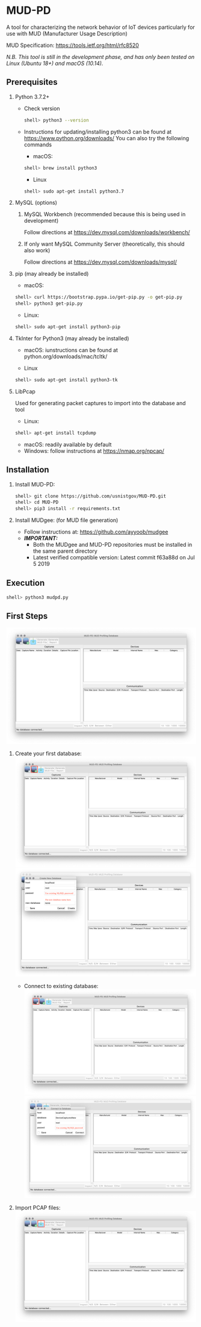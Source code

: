 # MUD-PD

A tool for characterizing the network behavior of IoT devices particularly for use with MUD (Manufacturer Usage Description)

MUD Specification: https://tools.ietf.org/html/rfc8520 


*N.B. This tool is still in the development phase, and has only been tested on Linux (Ubuntu 18+) and macOS (10.14).*

## Prerequisites
1. Python 3.7.2+

   * Check version
     ```sh
     shell> python3 --version
     ```
   * Instructions for updating/installing python3 can be found at https://www.python.org/downloads/
     You can also try the following commands
     * macOS:
     ```sh
     shell> brew install python3
     ```

     * Linux
     ```sh
     shell> sudo apt-get install python3.7
     ```

2. MySQL (options)
   1. MySQL Workbench (recommended because this is being used in development)

      Follow directions at https://dev.mysql.com/downloads/workbench/    

   2. If only want MySQL Community Server (theoretically, this should also work)

      Follow directions at https://dev.mysql.com/downloads/mysql/

3. pip (may already be installed)
   * macOS:
   ```sh
   shell> curl https://bootstrap.pypa.io/get-pip.py -o get-pip.py
   shell> python3 get-pip.py
   ```

   * Linux:
   ```sh
   shell> sudo apt-get install python3-pip
   ```

4. TkInter for Python3 (may already be installed)
   * macOS: iunstructions can be found at python.org/downloads/mac/tcltk/

   * Linux
   ```sh
   shell> sudo apt-get install python3-tk
   ```

5. LibPcap

   Used for generating packet captures to import into the database and tool 
   * Linux:
   ```sh
   shell> apt-get install tcpdump
   ```
   * macOS: readily available by default
   * Windows: follow instructions at https://nmap.org/npcap/



## Installation

1. Install MUD-PD:
   ```sh
   shell> git clone https://github.com/usnistgov/MUD-PD.git
   shell> cd MUD-PD
   shell> pip3 install -r requirements.txt
   ```

2. Install MUDgee: (for MUD file generation)
   * Follow instructions at:  https://github.com/ayyoob/mudgee
   * ***IMPORTANT:***
      * Both the MUDgee and MUD-PD repositories must be installed in the same parent directory
      * Latest verified compatible version: Latest commit f63a88d on Jul 5 2019

## Execution
```sh
shell> python3 mudpd.py
```

## First Steps

   ![MUD-PD GUI at Start-up](/data/images/mudpd_main.png)

1. Create your first database:
   ![Create Database Button](/data/images/mudpd_main_create.png)
   ![Create Database](/data/images/mudpd_DB_create.png)

   * Connect to existing database:
     ![Connect to Database Button](/data/images/mudpd_main_connect.png)
     ![Connect to Database](/data/images/mudpd_DB_connect.png)

2. Import PCAP files:
   ![Import PCAP files](/data/images/mudpd_main_import.png)
